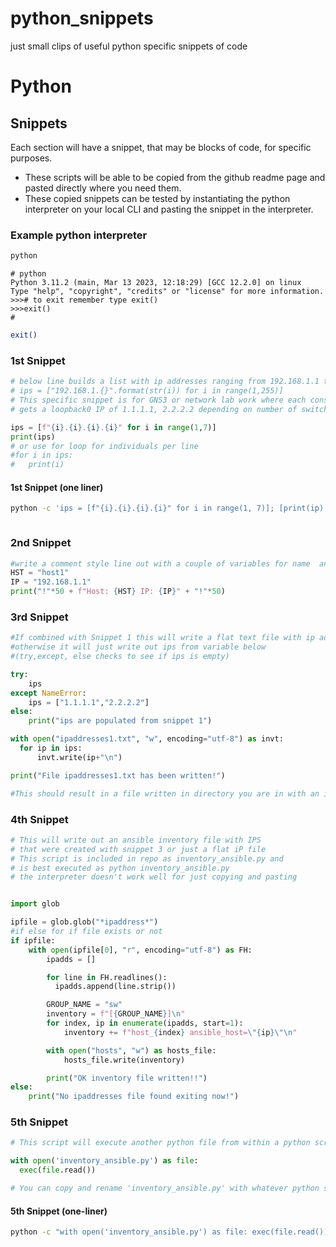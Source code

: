 # python_snippets
just small clips of useful python specific snippets of code

# Python

## Snippets

Each section will have a snippet, that may be blocks of code, for specific purposes.
* These scripts will be able to be copied from the github readme page and pasted directly where you need them.
* These copied snippets can be tested by instantiating the python interpreter on your local CLI and pasting the snippet in the interpreter.
### Example python interpreter

```bash
python

```

```
# python
Python 3.11.2 (main, Mar 13 2023, 12:18:29) [GCC 12.2.0] on linux
Type "help", "copyright", "credits" or "license" for more information.
>>># to exit remember type exit()
>>>exit()
#

```
```bash
exit()

```

### 1st Snippet 
```python
# below line builds a list with ip addresses ranging from 192.168.1.1 to 192.168.1.254
# ips = ["192.168.1.{}".format(str(i)) for i in range(1,255)]
# This specific snippet is for GNS3 or network lab work where each consecutive device 
# gets a loopback0 IP of 1.1.1.1, 2.2.2.2 depending on number of switch

ips = [f"{i}.{i}.{i}.{i}" for i in range(1,7)]
print(ips)
# or use for loop for individuals per line
#for i in ips:
#	print(i)


```
#### 1st Snippet (one liner)
```bash
python -c 'ips = [f"{i}.{i}.{i}.{i}" for i in range(1, 7)]; [print(ip) for ip in ips]' > ipaddresses101.txt



```
### 2nd Snippet
```python
#write a comment style line out with a couple of variables for name  and IP
HST = "host1"
IP = "192.168.1.1"
print("!"*50 + f"Host: {HST} IP: {IP}" + "!"*50)

```

### 3rd Snippet
```python
#If combined with Snippet 1 this will write a flat text file with ip addresses in it from ips
#otherwise it will just write out ips from variable below
#(try,except, else checks to see if ips is empty)

try:
    ips
except NameError:
    ips = ["1.1.1.1","2.2.2.2"]
else:
    print("ips are populated from snippet 1")

with open("ipaddresses1.txt", "w", encoding="utf-8") as invt:
  for ip in ips:
	  invt.write(ip+"\n")

print("File ipaddresses1.txt has been written!")

#This should result in a file written in directory you are in with an ip per line

```
### 4th Snippet
```python
# This will write out an ansible inventory file with IPS 
# that were created with snippet 3 or just a flat iP file
# This script is included in repo as inventory_ansible.py and
# is best executed as python inventory_ansible.py
# the interpreter doesn't work well for just copying and pasting


import glob

ipfile = glob.glob("*ipaddress*")
#if else for if file exists or not
if ipfile:
    with open(ipfile[0], "r", encoding="utf-8") as FH:
        ipadds = []

        for line in FH.readlines():
          ipadds.append(line.strip())

        GROUP_NAME = "sw"
        inventory = f"[{GROUP_NAME}]\n"
        for index, ip in enumerate(ipadds, start=1):
            inventory += f"host_{index} ansible_host=\"{ip}\"\n"

        with open("hosts", "w") as hosts_file:
            hosts_file.write(inventory)

        print("OK inventory file written!!")
else:
    print("No ipaddresses file found exiting now!")

```
### 5th Snippet

```python
# This script will execute another python file from within a python script or interpreter

with open('inventory_ansible.py') as file:
  exec(file.read())

# You can copy and rename 'inventory_ansible.py' with whatever python script you need to execute

```

#### 5th Snippet (one-liner)
```bash
python -c "with open('inventory_ansible.py') as file: exec(file.read())"


```

